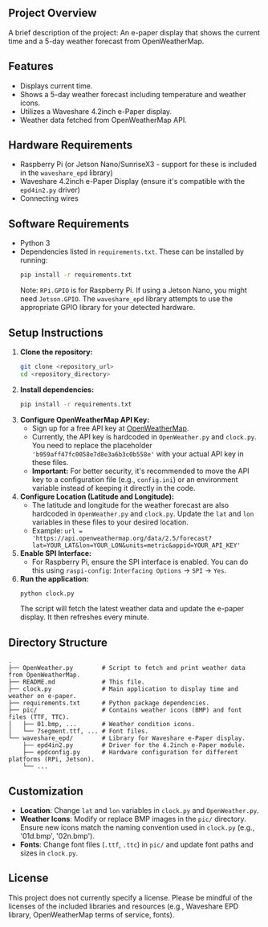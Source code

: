 ## Project Overview
A brief description of the project: An e-paper display that shows the current time and a 5-day weather forecast from OpenWeatherMap.

## Features
- Displays current time.
- Shows a 5-day weather forecast including temperature and weather icons.
- Utilizes a Waveshare 4.2inch e-Paper display.
- Weather data fetched from OpenWeatherMap API.

## Hardware Requirements
- Raspberry Pi (or Jetson Nano/SunriseX3 - support for these is included in the `waveshare_epd` library)
- Waveshare 4.2inch e-Paper Display (ensure it's compatible with the `epd4in2.py` driver)
- Connecting wires

## Software Requirements
- Python 3
- Dependencies listed in `requirements.txt`. These can be installed by running:
  ```bash
  pip install -r requirements.txt
  ```
  Note: `RPi.GPIO` is for Raspberry Pi. If using a Jetson Nano, you might need `Jetson.GPIO`. The `waveshare_epd` library attempts to use the appropriate GPIO library for your detected hardware.

## Setup Instructions
1.  **Clone the repository:**
    ```bash
    git clone <repository_url>
    cd <repository_directory>
    ```
2.  **Install dependencies:**
    ```bash
    pip install -r requirements.txt
    ```
3.  **Configure OpenWeatherMap API Key:**
    - Sign up for a free API key at [OpenWeatherMap](https://openweathermap.org/forecast5).
    - Currently, the API key is hardcoded in `OpenWeather.py` and `clock.py`. You need to replace the placeholder `'b959aff47fc0058e7d8e3a6b3c0b558e'` with your actual API key in these files.
    - **Important:** For better security, it's recommended to move the API key to a configuration file (e.g., `config.ini`) or an environment variable instead of keeping it directly in the code.
4.  **Configure Location (Latitude and Longitude):**
    - The latitude and longitude for the weather forecast are also hardcoded in `OpenWeather.py` and `clock.py`. Update the `lat` and `lon` variables in these files to your desired location.
    - Example: `url = 'https://api.openweathermap.org/data/2.5/forecast?lat=YOUR_LAT&lon=YOUR_LON&units=metric&appid=YOUR_API_KEY'`
5.  **Enable SPI Interface:**
    - For Raspberry Pi, ensure the SPI interface is enabled. You can do this using `raspi-config`:
      `Interfacing Options` -> `SPI` -> `Yes`.
6.  **Run the application:**
    ```bash
    python clock.py
    ```
    The script will fetch the latest weather data and update the e-paper display. It then refreshes every minute.

## Directory Structure
```
.
├── OpenWeather.py        # Script to fetch and print weather data from OpenWeatherMap.
├── README.md             # This file.
├── clock.py              # Main application to display time and weather on e-paper.
├── requirements.txt      # Python package dependencies.
├── pic/                  # Contains weather icons (BMP) and font files (TTF, TTC).
│   ├── 01.bmp, ...       # Weather condition icons.
│   └── 7segment.ttf, ... # Font files.
└── waveshare_epd/        # Library for Waveshare e-Paper display.
    ├── epd4in2.py        # Driver for the 4.2inch e-Paper module.
    ├── epdconfig.py      # Hardware configuration for different platforms (RPi, Jetson).
    └── ...
```

## Customization
- **Location**: Change `lat` and `lon` variables in `clock.py` and `OpenWeather.py`.
- **Weather Icons**: Modify or replace BMP images in the `pic/` directory. Ensure new icons match the naming convention used in `clock.py` (e.g., '01d.bmp', '02n.bmp').
- **Fonts**: Change font files (`.ttf`, `.ttc`) in `pic/` and update font paths and sizes in `clock.py`.

## License
This project does not currently specify a license. Please be mindful of the licenses of the included libraries and resources (e.g., Waveshare EPD library, OpenWeatherMap terms of service, fonts).
